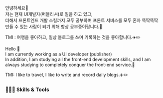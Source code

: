 안녕하세요👋   
저는 현재 UI개발자(퍼블리셔)로 일을 하고 있고,  
더해서 프론트엔드 개발 스킬까지 모두 공부하며 프론트 서비스를 모두 혼자 뚝딱뚝딱 만들 수 있는 사람이 되기 위해 항상 공부중이랍니다.💖  

TMI : 여행을 좋아하고, 일상 블로그를 쓰며 기록하는 것을 좋아합니다.✈️✏️     

Hello 👋  
I am currently working as a UI developer (publisher)  
In addition, I am studying all the front-end development skills, 
and I am always studying to completely conquer the front-end service.💖  

TMI: I like to travel, I like to write and record daily blogs.✈️✏️

### 👩🏻‍💻 Skills & Tools

